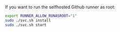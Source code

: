If you want to run the selfhosted Github runner as root:
```bash
export RUNNER_ALLOW_RUNASROOT="1"
sudo ./svc.sh install
sudo ./svc.sh start
```